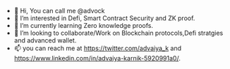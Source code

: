 - 👋 Hi, You can call me @advock
- 👀 I’m interested in Defi, Smart Contract Security and ZK proof.
- 🌱 I’m currently learning Zero knowledge proofs.
- 💞️ I’m looking to collaborate/Work on Blockchain protocols,Defi stratgies and advanced wallet.
- 📫 you can reach me at https://twitter.com/advaiya_k and https://www.linkedin.com/in/advaiya-karnik-5920991a0/.

<!---
advock/advock is a ✨ special ✨ repository because its `README.md` (this file) appears on your GitHub profile.
You can click the Preview link to take a look at your changes.
--->
